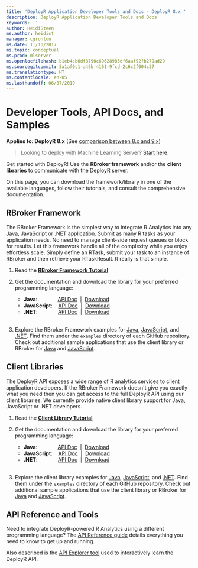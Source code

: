 ```yaml
---
title: 'DeployR Application Developer Tools and Docs - DeployR 8.x '
description: DeployR Application Developer Tools and Docs
keywords: ''
author: HeidiSteen
ms.author: heidist
manager: cgronlun
ms.date: 11/10/2017
ms.topic: conceptual
ms.prod: mlserver
ms.openlocfilehash: b1eb4eb6df8790c69628985df6aaf92fb279ad29
ms.sourcegitcommit: 5a1af0c1-a46b-4161-9fcd-2c6c2f004c37
ms.translationtype: HT
ms.contentlocale: en-US
ms.lasthandoff: 06/07/2019
---
```

# <a name="developer-tools-api-docs-and-samples"></a>Developer Tools, API Docs, and Samples

**Applies to: DeployR 8.x**   (See [comparison between 8.x and 9.x](../whats-new-in-r-server.md#8vs9))

>Looking to deploy with Machine Learning Server? [Start here](../what-is-operationalization.md).

Get started with DeployR! Use the **RBroker framework** and/or the **client libraries** to communicate with the DeployR server. 

On this page, you can download the framework/library in one of the available languages, follow their tutorials, and consult the comprehensive documentation.

## <a name="rbroker-framework"></a>RBroker Framework

The RBroker Framework is the simplest way to integrate R Analytics into any Java, JavaScript or .NET application. Submit as many R tasks as your application needs. No need to manage client-side request queues or block for results. Let this framework handle all of the complexity while you enjoy effortless scale. Simply define an RTask, submit your task to an instance of RBroker and then retrieve your RTaskResult. It really is that simple.

1. Read the [ **RBroker Framework Tutorial**](deployr-rbroker-framework.md)

2. Get the documentation and download the library for your preferred programming language:
   - **Java**: &nbsp;&nbsp;&nbsp;  &nbsp;&nbsp;&nbsp; &nbsp; &nbsp;&nbsp;&nbsp;[API Doc](http://microsoft.github.io/java-rbroker-framework/) &nbsp;|&nbsp; [Download](https://github.com/microsoft/java-rbroker-framework/releases)  
   - **JavaScript**: &nbsp;&nbsp; [API Doc](http://microsoft.github.io/js-rbroker-framework) &nbsp;|&nbsp; [Download](https://github.com/Microsoft/js-rbroker-framework/releases)  
   - **.NET**: &nbsp;&nbsp;&nbsp;  &nbsp;&nbsp;&nbsp; &nbsp; &nbsp;&nbsp;&nbsp;[API Doc](https://github.com/Microsoft/dotnet-rbroker-framework/releases) &nbsp;|&nbsp; [Download](https://github.com/Microsoft/dotnet-rbroker-framework/releases)<br />  &nbsp; 

3. Explore the RBroker Framework examples for [Java](https://github.com/Microsoft/java-example-rbroker-basics), [JavaScript](https://github.com/Microsoft/js-rbroker-framework), and [.NET](https://github.com/Microsoft/dotnet-rbroker-framework). Find them under the `examples` directory of each GitHub repository. Check out additional sample applications that use the client library or RBroker for [Java](https://github.com/Microsoft/?utf8=%E2%9C%93&query=java-example) and [JavaScript](https://github.com/Microsoft/?utf8=✓&query=js-example).

## <a name="client-libraries"></a>Client Libraries

The DeployR API exposes a wide range of R analytics services to client application developers. If the RBroker Framework doesn't give you exactly what you need then you can get access to the full DeployR API using our client libraries. We currently provide native client library support for Java, JavaScript or .NET developers.

1.  Read the [**Client Library Tutorial**](deployr-client-library.md)

1.  Get the documentation and download the library for your preferred programming language:
    - **Java**: &nbsp;&nbsp;&nbsp;  &nbsp;&nbsp;&nbsp; &nbsp; &nbsp;&nbsp;&nbsp;[API Doc](http://microsoft.github.io/java-client-library/) &nbsp;|&nbsp; [Download](https://github.com/Microsoft/java-client-library/releases)
    - **JavaScript**: &nbsp;&nbsp; [API Doc](https://microsoft.github.io/js-client-library) &nbsp;|&nbsp; [Download](https://github.com/Microsoft/js-client-library/releases)  
    - **.NET**: &nbsp;&nbsp;&nbsp;  &nbsp;&nbsp;&nbsp; &nbsp; &nbsp;&nbsp;&nbsp;[API Doc](https://github.com/Microsoft/dotnet-client-library/releases) &nbsp;|&nbsp; [Download](https://github.com/Microsoft/dotnet-client-library/releases)  <br />  &nbsp;

1.  Explore the client library examples for [Java](https://github.com/Microsoft/java-example-client-basics), [JavaScript](https://github.com/Microsoft/js-client-library/releases), and [.NET](https://github.com/Microsoft/dotnet-client-library). Find them under the `examples` directory of each GitHub repository. Check out additional sample applications that use the client library or RBroker for [Java](https://github.com/Microsoft/?utf8=%E2%9C%93&query=java-example) and [JavaScript](https://github.com/Microsoft/?utf8=✓&query=js-example).

## <a name="api-reference-and-tools"></a>API Reference and Tools

Need to integrate DeployR-powered R Analytics using a different programming language? The [API Reference guide](deployr-api-reference.md) details everything you need to know to get up and running. 

Also described is the [API Explorer tool](deployr-api-explorer-tool.md) used to interactively learn the DeployR API. 